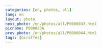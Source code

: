 ```yaml
---
categories: [en, photos, all]
lang: en
layout: photo
next_photo: /en/photos/all/P0000033.html
picname: P0000036
prev_photo: /en/photos/all/P0000044.html
tags: [Giraffes]
---
```

